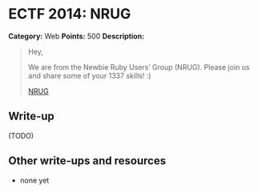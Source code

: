 # ECTF 2014: NRUG

**Category:** Web
**Points:** 500
**Description:**

> Hey,
>
> We are from the Newbie Ruby Users’ Group (NRUG).
> Please join us and share some of your 1337 skills! :)
>
> [NRUG](http://212.71.235.214:6050/)

## Write-up

(TODO)

## Other write-ups and resources

* none yet
